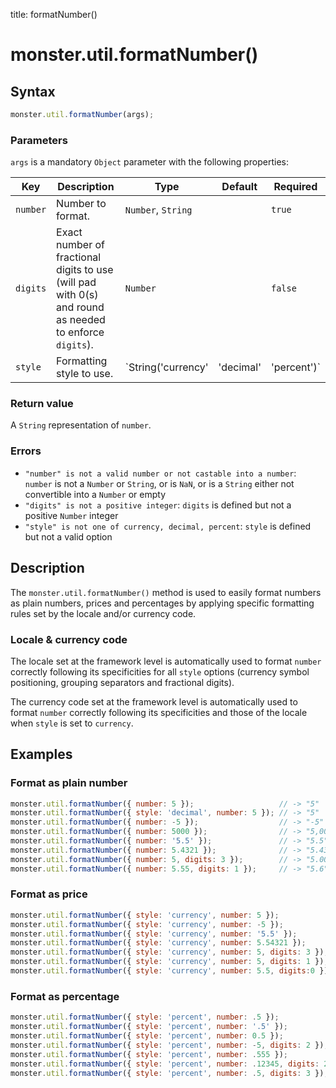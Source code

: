 title: formatNumber()

# monster.util.formatNumber()

## Syntax
```javascript
monster.util.formatNumber(args);
```

### Parameters
`args` is a mandatory `Object` parameter with the following properties:

Key | Description | Type | Default | Required
--- | --- | --- | --- | ---
`number` | Number to format. | `Number`, `String` | | `true`
`digits` | Exact number of fractional digits to use (will pad with 0(s) and round as needed to enforce `digits`). | `Number` | | `false`
`style` | Formatting style to use. | `String('currency'|'decimal'|'percent')` | `decimal` | `false`

### Return value
A `String` representation of `number`.

### Errors
* `"number" is not a valid number or not castable into a number`: `number` is not a `Number` or `String`, or is `NaN`, or is a `String` either not convertible into a `Number` or empty
* `"digits" is not a positive integer`: `digits` is defined but not a positive `Number` integer
* `"style" is not one of currency, decimal, percent`: `style` is defined but not a valid option

## Description
The `monster.util.formatNumber()` method is used to easily format numbers as plain numbers, prices and percentages by applying specific formatting rules set by the locale and/or currency code.

### Locale & currency code
The locale set at the framework level is automatically used to format `number` correctly following its specificities for all `style` options (currency symbol positioning, grouping separators and fractional digits).

The currency code set at the framework level is automatically used to format `number` correctly following its specificities and those of the locale when `style` is set to `currency`.

## Examples
### Format as plain number
```javascript
monster.util.formatNumber({ number: 5 });                   // -> "5"
monster.util.formatNumber({ style: 'decimal', number: 5 }); // -> "5"
monster.util.formatNumber({ number: -5 });                  // -> "-5"
monster.util.formatNumber({ number: 5000 });                // -> "5,000"
monster.util.formatNumber({ number: '5.5' });               // -> "5.5"
monster.util.formatNumber({ number: 5.4321 });              // -> "5.432"
monster.util.formatNumber({ number: 5, digits: 3 });        // -> "5.000"
monster.util.formatNumber({ number: 5.55, digits: 1 });     // -> "5.6"
```
### Format as price
```javascript
monster.util.formatNumber({ style: 'currency', number: 5 });              // -> "$5.00"
monster.util.formatNumber({ style: 'currency', number: -5 });             // -> "-$5.00"
monster.util.formatNumber({ style: 'currency', number: '5.5' });          // -> "$5.50"
monster.util.formatNumber({ style: 'currency', number: 5.54321 });        // -> "$5.54"
monster.util.formatNumber({ style: 'currency', number: 5, digits: 3 });   // -> "$5.000"
monster.util.formatNumber({ style: 'currency', number: 5, digits: 1 });   // -> "$5.0"
monster.util.formatNumber({ style: 'currency', number: 5.5, digits:0 });  // -> "$6"
```
### Format as percentage
```javascript
monster.util.formatNumber({ style: 'percent', number: .5 });                // -> "50%"
monster.util.formatNumber({ style: 'percent', number: '.5' });              // -> "50%"
monster.util.formatNumber({ style: 'percent', number: 0.5 });               // -> "50%"
monster.util.formatNumber({ style: 'percent', number: -5, digits: 2 });     // -> "-50.00%"
monster.util.formatNumber({ style: 'percent', number: .555 });              // -> "56%"
monster.util.formatNumber({ style: 'percent', number: .12345, digits: 2 }); // -> "12.35%"
monster.util.formatNumber({ style: 'percent', number: .5, digits: 3 });     // -> "50.000%"
```
